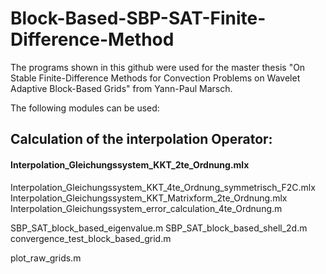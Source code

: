 # Block-Based-SBP-SAT-Finite-Difference-Method

The programs shown in this github were used for the master thesis "On Stable Finite-Difference Methods for Convection
Problems on Wavelet Adaptive Block-Based Grids" from Yann-Paul Marsch.

The following modules can be used:

## Calculation of the interpolation Operator:
#### Interpolation_Gleichungssystem_KKT_2te_Ordnung.mlx
Interpolation_Gleichungssystem_KKT_4te_Ordnung_symmetrisch_F2C.mlx
Interpolation_Gleichungssystem_KKT_Matrixform_2te_Ordnung.mlx
Interpolation_Gleichungssystem_error_calculation_4te_Ordnung.m

SBP_SAT_block_based_eigenvalue.m
SBP_SAT_block_based_shell_2d.m
convergence_test_block_based_grid.m

plot_raw_grids.m
